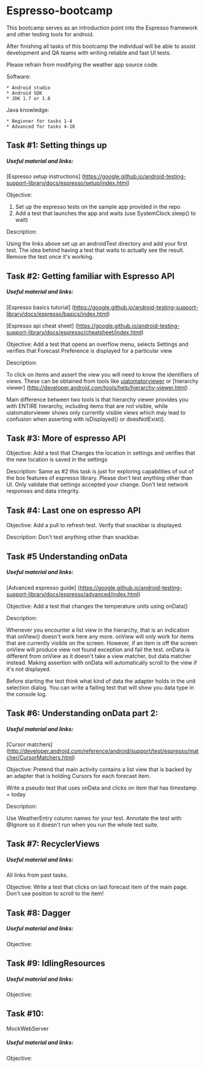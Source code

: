 # Espresso-bootcamp

This bootcamp serves as an introduction point into the Espresso framework and other testing tools for android.


After finishing all tasks of this bootcamp the individual will be able to assist development and QA teams with writing reliable and fast UI tests.

Please refrain from modifying the weather app source code.

Software:

    * Android studio
    * Android SDK
    * JDK 1.7 or 1.8


Java knowledge:

    * Beginner for tasks 1-4
    * Advanced for tasks 4-10
          
## Task #1: Setting things up

##### Useful  material and links: 

[Espresso setup instructions] (https://google.github.io/android-testing-support-library/docs/espresso/setup/index.html)


 Objective:
1. Set up the espresso tests on the sample app provided in the repo
2. Add a test that launches the app and waits (use SystemClock.sleep() to wait)

 Description:

Using the links above set up an androidTest directory and add your first test. The idea behind having a test that waits to actually see the result.
Remove the test once it's working.

## Task #2: Getting familiar with Espresso API


##### Useful  material and links: 

[Espresso basics tutorial]  (https://google.github.io/android-testing-support-library/docs/espresso/basics/index.html) 

[Espresso api cheat sheet] (https://google.github.io/android-testing-support-library/docs/espresso/cheatsheet/index.html)

 Objective:
Add a test that opens an overflow menu, selects Settings and verifies that Forecast Preference is displayed for a particular view

 Description:

To click on items and assert the view you will need to know the identifiers of views. These can be obtained from tools like [uiatomatorviewer](http://developer.android.com/tools/testing-support-library/index.html) or [hierarchy viewer] (http://developer.android.com/tools/help/hierarchy-viewer.html) .

Main difference between two tools is that hierarchy viewer provides you with ENTIRE hierarchy, including items that are not visible, while uiatomatorviewer 
shows only currently visible views which may lead to confusion when asserting with isDisplayed() or doesNotExist().


## Task #3: More of espresso API

 Objective:
Add a test that Changes the location in settings and verifies that the new location is saved in the settings

 Description:
Same as #2 this task is just for exploring capabilities of out of the box features of espresso library.
Please don't test anything other than UI. Only validate that settings accepted your change. Don't test network responses and data integrity.


## Task #4: Last one on espresso API

 Objective:
Add a pull to refresh test. Verify that snackbar is displayed.

 Description:
Don't test anything other than snackbar.

## Task #5 Understanding onData

##### Useful  material and links: 

[Advanced espresso guide] (https://google.github.io/android-testing-support-library/docs/espresso/advanced/index.html)

 Objective:
Add a test that changes the  temperature units using onData()

 Description:

Whenever you encounter a list view in the hierarchy, that is an indication that onView() doesn't work here any more. onView will only work for items that are currently visible on the screen.
However, if an item is off the screen onView will produce view not found exception and fail the test.
onData is different from onView as it doesn't take a view matcher, but data matcher instead. 
Making assertion with onData will automatically scroll to the view if it's not displayed.

Before starting the test think what kind of data the adapter holds in the unit selection dialog. You can write a failing test that will show you data type in the console log.

##  Task #6: Understanding onData part 2:

##### Useful  material and links: 

[Cursor matchers] (http://developer.android.com/reference/android/support/test/espresso/matcher/CursorMatchers.html)


 Objective:
Pretend that main activity contains a list view that is backed by an adapter that is holding Cursors for each forecast item.

Write a pseudo test that uses onData and clicks on item that has timestamp = today

 Description:

Use WeatherEntry column names for your test.
Annotate the test with @Ignore so it doesn't run when you run the whole test suite.


## Task #7: RecyclerViews

##### Useful  material and links: 

All links from past tasks.

 Objective:
Write a test that clicks on last forecast item of the main page.
Don't use position to scroll to the item!



## Task #8: Dagger
##### Useful  material and links: 

 Objective:



## Task #9: IdlingResources
##### Useful  material and links: 

 Objective:


## Task #10:
MockWebServer
##### Useful  material and links: 

 Objective:




